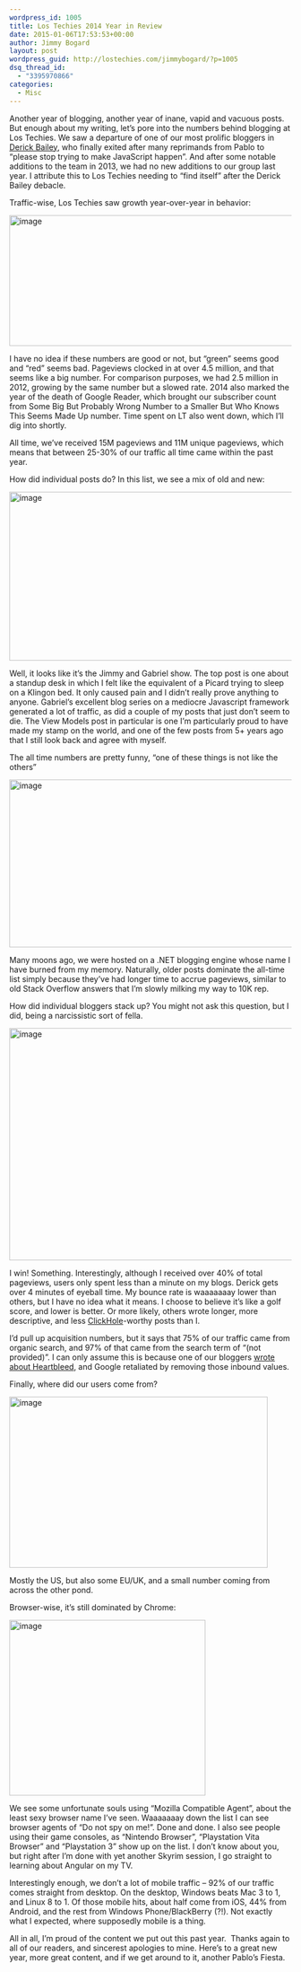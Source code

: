 ```yaml
---
wordpress_id: 1005
title: Los Techies 2014 Year in Review
date: 2015-01-06T17:53:53+00:00
author: Jimmy Bogard
layout: post
wordpress_guid: http://lostechies.com/jimmybogard/?p=1005
dsq_thread_id:
  - "3395970866"
categories:
  - Misc
---
```

Another year of blogging, another year of inane, vapid and vacuous posts. But enough about my writing, let’s pore into the numbers behind blogging at Los Techies. We saw a departure of one of our most prolific bloggers in [Derick Bailey](http://derickbailey.com), who finally exited after many reprimands from Pablo to “please stop trying to make JavaScript happen”. And after some notable additions to the team in 2013, we had no new additions to our group last year. I attribute this to Los Techies needing to “find itself” after the Derick Bailey debacle.

Traffic-wise, Los Techies saw growth year-over-year in behavior:

[<img style="padding-top: 0px; padding-left: 0px; padding-right: 0px; border: 0px;" src="http://lostechies.com/content/jimmybogard/uploads/2015/01/image_thumb.png" alt="image" width="572" height="233" border="0" />](http://lostechies.com/content/jimmybogard/uploads/2015/01/image.png)

I have no idea if these numbers are good or not, but “green” seems good and “red” seems bad. Pageviews clocked in at over 4.5 million, and that seems like a big number. For comparison purposes, we had 2.5 million in 2012, growing by the same number but a slowed rate. 2014 also marked the year of the death of Google Reader, which brought our subscriber count from Some Big But Probably Wrong Number to a Smaller But Who Knows This Seems Made Up number. Time spent on LT also went down, which I’ll dig into shortly.

All time, we’ve received 15M pageviews and 11M unique pageviews, which means that between 25-30% of our traffic all time came within the past year.

How did individual posts do? In this list, we see a mix of old and new:

[<img style="padding-top: 0px; padding-left: 0px; padding-right: 0px; border: 0px;" src="http://lostechies.com/content/jimmybogard/uploads/2015/01/image_thumb1.png" alt="image" width="665" height="301" border="0" />](http://lostechies.com/content/jimmybogard/uploads/2015/01/image1.png)

Well, it looks like it’s the Jimmy and Gabriel show. The top post is one about a standup desk in which I felt like the equivalent of a Picard trying to sleep on a Klingon bed. It only caused pain and I didn’t really prove anything to anyone. Gabriel’s excellent blog series on a mediocre Javascript framework generated a lot of traffic, as did a couple of my posts that just don’t seem to die. The View Models post in particular is one I’m particularly proud to have made my stamp on the world, and one of the few posts from 5+ years ago that I still look back and agree with myself.

The all time numbers are pretty funny, “one of these things is not like the others”

[<img style="padding-top: 0px; padding-left: 0px; padding-right: 0px; border: 0px;" src="http://lostechies.com/content/jimmybogard/uploads/2015/01/image_thumb2.png" alt="image" width="805" height="299" border="0" />](http://lostechies.com/content/jimmybogard/uploads/2015/01/image2.png)

Many moons ago, we were hosted on a .NET blogging engine whose name I have burned from my memory. Naturally, older posts dominate the all-time list simply because they’ve had longer time to accrue pageviews, similar to old Stack Overflow answers that I’m slowly milking my way to 10K rep.

How did individual bloggers stack up? You might not ask this question, but I did, being a narcissistic sort of fella.

[<img style="padding-top: 0px; padding-left: 0px; padding-right: 0px; border: 0px;" src="http://lostechies.com/content/jimmybogard/uploads/2015/01/image_thumb3.png" alt="image" width="819" height="414" border="0" />](http://lostechies.com/content/jimmybogard/uploads/2015/01/image3.png)

I win! Something. Interestingly, although I received over 40% of total pageviews, users only spent less than a minute on my blogs. Derick gets over 4 minutes of eyeball time. My bounce rate is waaaaaaay lower than others, but I have no idea what it means. I choose to believe it’s like a golf score, and lower is better. Or more likely, others wrote longer, more descriptive, and less [ClickHole](http://www.clickhole.com/)-worthy posts than I.

I’d pull up acquisition numbers, but it says that 75% of our traffic came from organic search, and 97% of that came from the search term of “(not provided)”. I can only assume this is because one of our bloggers [wrote about Heartbleed](http://lostechies.com/bradcarleton/2014/04/09/heartbleed-hotel-the-biggest-internet-fuckup-of-all-time/), and Google retaliated by removing those inbound values.

Finally, where did our users come from?

[<img style="padding-top: 0px; padding-left: 0px; padding-right: 0px; border: 0px;" src="http://lostechies.com/content/jimmybogard/uploads/2015/01/image_thumb4.png" alt="image" width="461" height="305" border="0" />](http://lostechies.com/content/jimmybogard/uploads/2015/01/image4.png)

Mostly the US, but also some EU/UK, and a small number coming from across the other pond.

Browser-wise, it’s still dominated by Chrome:

[<img style="padding-top: 0px; padding-left: 0px; padding-right: 0px; border: 0px;" src="http://lostechies.com/content/jimmybogard/uploads/2015/01/image_thumb5.png" alt="image" width="350" height="313" border="0" />](http://lostechies.com/content/jimmybogard/uploads/2015/01/image5.png)

We see some unfortunate souls using “Mozilla Compatible Agent”, about the least sexy browser name I’ve seen. Waaaaaaay down the list I can see browser agents of “Do not spy on me!”. Done and done. I also see people using their game consoles, as “Nintendo Browser”, “Playstation Vita Browser” and “Playstation 3” show up on the list. I don’t know about you, but right after I’m done with yet another Skyrim session, I go straight to learning about Angular on my TV.

Interestingly enough, we don’t a lot of mobile traffic – 92% of our traffic comes straight from desktop. On the desktop, Windows beats Mac 3 to 1, and Linux 8 to 1. Of those mobile hits, about half come from iOS, 44% from Android, and the rest from Windows Phone/BlackBerry (?!). Not exactly what I expected, where supposedly mobile is a thing.

All in all, I’m proud of the content we put out this past year.  Thanks again to all of our readers, and sincerest apologies to mine. Here’s to a great new year, more great content, and if we get around to it, another Pablo’s Fiesta.